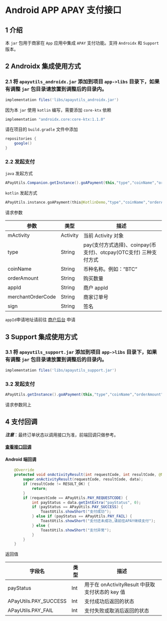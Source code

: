 # Android APP APAY 支付接口

## 1 介绍

本 `jar` 包用于商家在 `App` 应用中集成 `APAY` 支付功能。支持 `Androidx` 和 `Support` 版本。

## 2 Androidx 集成使用方式

### 2.1 将 `apayutils_androidx.jar` 添加到项目 `app->libs` 目录下，如果有调整 `jar` 包目录请放置到调整后的目录内。

```groovy
implementation files('libs/apayutils_androidx.jar')
```

因为本 `jar` 使用 `kotlin` 编写，需要添加 `core-ktx` 依赖

```groovy
implementation "androidx.core:core-ktx:1.1.0"
```

请在项目的 ` build.gradle ` 文件中添加

```groovy
repositories {
	google()
}
```

### 2.2 发起支付

`java` 发起方式

```java
APayUtils.Companion.getInstance().goAPayment(this,"type","coinName","orderAmount","appid","merchantOrderCode","sign");
```

`kotlin` 发起方式

```kotlin
APayUtils.instance.goAPayment(this@KotlinDemo,"type","coinName","orderAmount","appid","merchantOrderCode","sign")
```

请求参数

| 参数              | 类型     | 描述                                                         |
| ----------------- | -------- | ------------------------------------------------------------ |
| mActivity         | Activity | 当前 Activity 对象                                           |
| type              | String   | pay(支付方式选择)、coinpay(币支付)、otcpay(OTC支付) 三种支付方式 |
| coinName          | String   | 币种名称。例如：”BTC”                                        |
| orderAmount       | String   | 购买数量                                                     |
| appId             | String   | 商户 appId                                                   |
| merchantOrderCode | String   | 商家订单号                                                   |
| sign              | String   | 签名                                                         |

`appId`申请地址请前往 [商户后台](https://api.apay.im/) 申请

## 3 Support 集成使用方式

### 3.1 将 `apayutils_support.jar` 添加到项目 `app->libs` 目录下，如果有调整 `jar` 包目录请放置到调整后的目录内。

```groovy
implementation files('libs/apayutils_support.jar')
```

### 3.2 发起支付

```java
APayUtils.getInstance().goAPayment(this,"type","coinName","orderAmount","appid","merchantOrderCode","sign");
```

请求参数同上

## 4 支付回调

***注意***：最终订单状态以调用接口为准，前端回调只做参考。

#### [查看接口回调](https://github.com/apaywallet/api#22%E6%9F%A5%E8%AF%A2%E5%95%86%E5%AE%B6%E8%AE%A2%E5%8D%95%E7%8A%B6%E6%80%81-v10querymerchantorderstatus)

#### Android 端回调

```java
    @Override
    protected void onActivityResult(int requestCode, int resultCode, @Nullable Intent data) {
        super.onActivityResult(requestCode, resultCode, data);
        if (resultCode != RESULT_OK) {
            return;
        }
        if (requestCode == APayUtils.PAY_REQUESTCODE) {
            int payStatus = data.getIntExtra("payStatus", 0);
            if (payStatus == APayUtils.PAY_SUCCESS) {
                ToastUtils.showShort("支付成功");
            } else if (payStatus == APayUtils.PAY_FAIL) {
                ToastUtils.showShort("支付还未成功,请前往APAY继续支付");
            } else {
                ToastUtils.showShort("支付异常");
            }
        }
    }
```

返回值

| 字段名                | 类型 | 描述                                            |
| --------------------- | ---- | ----------------------------------------------- |
| payStatus             | Int  | 用于在 onActivityResult 中获取支付状态的 key 值 |
| APayUtils.PAY_SUCCESS | Int  | 支付成功后返回的状态                            |
| APayUtils.PAY_FAIL    | Int  | 支付失败或取消后返回的状态                      |

